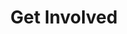---
layout: page
title: Get Involved
sections:
  - type: split
    image: /assets/media/seval-torun-mILclb9MtgU-unsplash.jpg
    image_alt: "Volunteers planting Arbutus seedlings"
    heading: "Join Our Arbutus Conservation Community"
    text: |
      There are many ways to contribute to Arbutus tree conservation on Vancouver Island, regardless of your experience level or time commitment. Here are some ways you can get involved:
    image_position: right
  - type: text-section
    heading: "Support Our Work"
    text: |
      There are many ways to support Arbutus tree conservation on Vancouver Island, regardless of your experience level or time commitment. Here are some ways you can get involved:
      
      ### Volunteer Opportunities
      
      * **Habitat Mapping**: Join our seasonal surveys to document Arbutus populations
      * **Seedling Care**: Help propagate and care for young Arbutus trees in our nursery
      * **Restoration Planting**: Participate in community planting days to restore Arbutus habitats
      * **Education & Outreach**: Assist with workshops, school programs, and community events
      * **Citizen Science**: Contribute observations of Arbutus trees in your area
      
      ### Support Our Work
      
      * Become a member to receive updates and invitations to special events
      * Make a donation to fund our conservation initiatives
      * Sponsor a specific project or educational program
      * Spread awareness about Arbutus conservation in your community
  - type: contact_form
    title: "Contact Us"
    subject: "Arbutus Conservation Inquiry"
  - type: text-section
    heading: "Disclaimer"
    text: |
      **This is a fictitious page created to demonstrate the Arbutus Jekyll Theme.** 
      
      The Arbutus Conservation Initiative and its content are not real. This site serves as a demonstration of the theme's features, layout, and components. Any resemblance to actual organizations is coincidental.
---